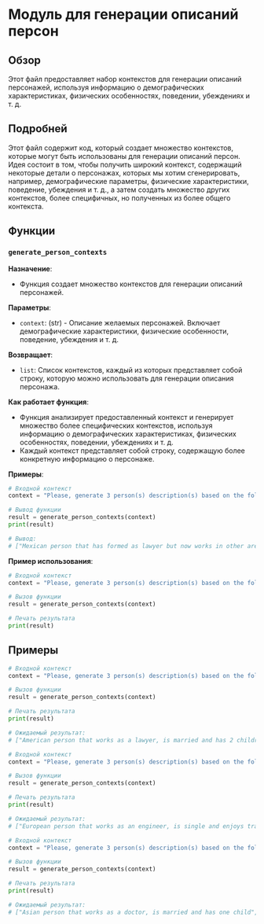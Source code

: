 # Модуль для генерации описаний персон 

## Обзор

Этот файл предоставляет набор контекстов для генерации описаний персонажей, используя информацию о демографических характеристиках, физических особенностях, поведении, убеждениях и т. д. 

## Подробней

Этот файл содержит код, который создает множество контекстов, которые могут быть использованы для генерации описаний персон. Идея состоит в том, чтобы получить широкий контекст, содержащий некоторые детали о персонажах, которых мы хотим сгенерировать, например, демографические параметры, физические характеристики, поведение, убеждения и т. д., а затем создать множество других контекстов, более специфичных, но полученных из более общего контекста.

## Функции

### `generate_person_contexts`

**Назначение**: 
- Функция создает множество контекстов для генерации описаний персонажей.

**Параметры**:
- `context`: (str) -  Описание желаемых персонажей. Включает демографические характеристики, физические особенности, поведение, убеждения и т. д.

**Возвращает**:
- `list`: Список контекстов, каждый из которых представляет собой строку, которую можно использовать для генерации описания персонажа. 

**Как работает функция**:
- Функция анализирует предоставленный контекст и генерирует множество более специфических контекстов, используя информацию о демографических характеристиках, физических особенностях, поведении, убеждениях и т. д. 
- Каждый контекст представляет собой строку, содержащую более конкретную информацию о персонаже.

**Примеры**:

```python
# Входной контекст
context = "Please, generate 3 person(s) description(s) based on the following broad context: Latin American, age between 20 and 40 years old, economic status can vary between poor and rich, it can be religious or not, it can be married or not, it can have children or not, it can be a professional or not, it can be a worker or not"

# Вывод функции
result = generate_person_contexts(context)
print(result)

# Вывод:
# ["Mexican person that has formed as lawyer but now works in other are, is single, like sports and movies", "Create a Brazilian person that is a doctor, like pets and the nature and love heavy metal.", "Create a Colombian person that is a lawyer, like to read and drink coffee and is married with 2 children."]

```

**Пример использования**:

```python
# Входной контекст
context = "Please, generate 3 person(s) description(s) based on the following broad context:  American, age between 20 and 40 years old, economic status can vary between poor and rich, it can be religious or not, it can be married or not, it can have children or not, it can be a professional or not, it can be a worker or not"

# Вызов функции
result = generate_person_contexts(context)

# Печать результата
print(result)
```

## Примеры

```python
# Входной контекст
context = "Please, generate 3 person(s) description(s) based on the following broad context:  American, age between 20 and 40 years old, economic status can vary between poor and rich, it can be religious or not, it can be married or not, it can have children or not, it can be a professional or not, it can be a worker or not"

# Вызов функции
result = generate_person_contexts(context)

# Печать результата
print(result)

# Ожидаемый результат:
# ["American person that works as a lawyer, is married and has 2 children", "American person that is a doctor, lives in a small town and is religious", "American person that is a worker, is single and enjoys playing video games"]
```
```python
# Входной контекст
context = "Please, generate 3 person(s) description(s) based on the following broad context:  European, age between 20 and 40 years old, economic status can vary between poor and rich, it can be religious or not, it can be married or not, it can have children or not, it can be a professional or not, it can be a worker or not"

# Вызов функции
result = generate_person_contexts(context)

# Печать результата
print(result)

# Ожидаемый результат:
# ["European person that works as an engineer, is single and enjoys traveling", "European person that is a teacher, lives in a big city and is religious", "European person that is a worker, is married and has one child"]
```
```python
# Входной контекст
context = "Please, generate 3 person(s) description(s) based on the following broad context:  Asian, age between 20 and 40 years old, economic status can vary between poor and rich, it can be religious or not, it can be married or not, it can have children or not, it can be a professional or not, it can be a worker or not"

# Вызов функции
result = generate_person_contexts(context)

# Печать результата
print(result)

# Ожидаемый результат:
# ["Asian person that works as a doctor, is married and has one child", "Asian person that is a teacher, lives in a small town and is religious", "Asian person that is a worker, is single and enjoys playing sports"]